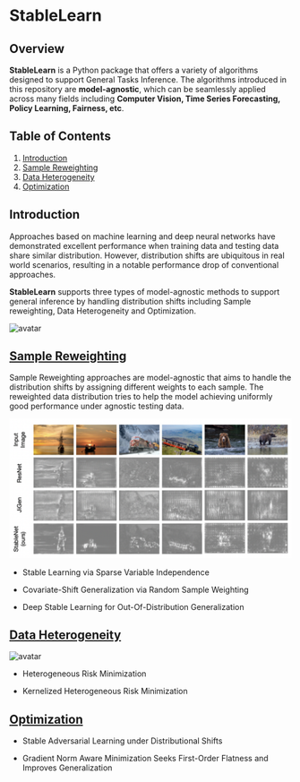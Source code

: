 # StableLearn

## Overview
**StableLearn** is a Python package that offers a variety of algorithms designed to support General Tasks Inference. The algorithms introduced in this repository are **model-agnostic**, which can be seamlessly applied across many fields including **Computer Vision, Time Series Forecasting, Policy Learning, Fairness, etc**.

## Table of Contents
1. [Introduction](#introduction)
2. [Sample Reweighting](#1-sample-reweighting)
3. [Data Heterogeneity](#2-data-heterogeneity)
4. [Optimization](#3-optimization)

## Introduction
Approaches based on machine learning and deep neural networks have demonstrated excellent performance when training data and testing data share similar distribution. However, distribution shifts are ubiquitous in real world scenarios, resulting in a notable performance drop of conventional approaches. 

**StableLearn** supports three types of model-agnostic methods to support general inference by handling distribution shifts including Sample reweighting, Data Heterogeneity and Optimization. 

![avatar](Image/Shift.png)


## [Sample Reweighting](./Sample_Reweighting/)

Sample Reweighting approaches are model-agnostic that aims to handle the distribution shifts by assigning different weights to each sample. The reweighted data distribution tries to help the model achieving uniformly good performance under agnostic testing data.

![avatar](Image/StableNet.png)

- Stable Learning via Sparse Variable Independence

- Covariate-Shift Generalization via Random Sample Weighting

- Deep Stable Learning for Out-Of-Distribution Generalization

## [Data Heterogeneity](./Data_Heterogeneity/)

![avatar](Image/predictiveHeter.png)

- Heterogeneous Risk Minimization

- Kernelized Heterogeneous Risk Minimization 

## [Optimization](./Optimization/)


- Stable Adversarial Learning under Distributional Shifts

- Gradient Norm Aware Minimization Seeks First-Order Flatness and Improves Generalization




